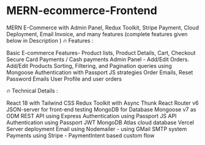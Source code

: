 # MERN-ecommerce-Frontend
MERN E-Commerce with Admin Panel, Redux Toolkit, Stripe Payment, Cloud Deployment, Email Invoice, and many features (complete features given below in Description )
🔥 Features :

Basic E-commerce Features- Product lists, Product Details, Cart, Checkout
Secure Card Payments / Cash payments
Admin Panel - Add/Edit Orders. Add/Edit Products
Sorting, Filtering, and Pagination queries using Mongoose
Authentication with Passport JS strategies
Order Emails, Reset Password Emails
User Profile and user orders

🔥 Technical Details :

React 18 with Tailwind CSS
Redux Toolkit with Async Thunk
React Router v6
JSON-server for front-end testing
MongoDB for Database
Mongoose v7 as ODM
REST API using Express
Authentication using Passport JS
API Authentication using Passport JWT
MongoDB Atlas cloud database
Vercel Server deployment
Email using Nodemailer - using GMail SMTP system
Payments using Stripe - PaymentIntent based custom flow
